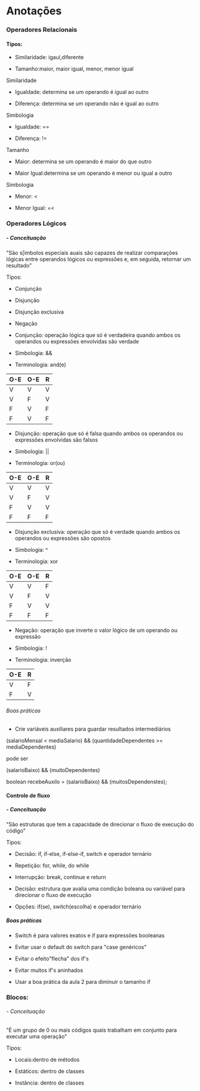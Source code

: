 # Anotações

### Operadores Relacionais

#### Tipos:

- Similaridade: igaul,diferente

- Tamanho:maior, maior igual, menor, menor igual

Similaridade

- Igualdade: determina se um operando é igual ao outro

- Diferença: determina se um operando não é igual ao outro

Simbologia

- Igualdade: == 

- Diferença: !=

Tamanho

- Maior: determina se um operando é maior do que outro

- Maior Igual:determina se um operando é menor ou igual a outro

Simbologia

- Menor: <

- Menor Igual: =<

### Operadores Lógicos

##### - Conceituação

"São s[imbolos especiais auais são capazes de realizar comparações lógicas entre operandos lógicos ou expressões e, em seguida, retornar um resultado"

Tipos:

- Conjunção

- Disjunção

- Disjunção exclusiva

- Negação





- Conjunção: operação lógica que só é verdadeira quando ambos os operandos ou expressões envolvidas são verdade

- Simbologia: &&

- Terminologia: and(e)

| O-E | O-E | R   |
| --- | --- | --- |
| V   | V   | V   |
| V   | F   | V   |
| F   | V   | F   |
| F   | V   | F   |



- Disjunção: operação que só é falsa quando ambos os operandos ou expressões envolvidas são falsos

- Simbologia: || 

- Terminologia: or(ou)

| O-E | O-E | R   |
| --- | --- | --- |
| V   | V   | V   |
| V   | F   | V   |
| F   | V   | V   |
| F   | F   | F   |



- Disjunção exclusiva: operação que só é verdade quando ambos os operandos ou expressões são opostos

- Simbologia:  ^

- Terminologia: xor

| O-E | O-E | R   |
| --- | --- | --- |
| V   | V   | F   |
| V   | F   | V   |
| F   | V   | V   |
| F   | F   | F   |



- Negação: operação que inverte o valor lógico de um operando ou expressão

- Simbologia: !

- Terminologia: inverção

| O-E | R   |
| --- | --- |
| V   | F   |
| F   | V   |



###### Boas práticas

- Crie variáveis auxiliares para guardar resultados intermediários



(salarioMensal < mediaSalario) && (quantidadeDependentes >= mediaDependentes)



pode ser



(salarioBaixo) && (muitoDependentes)

boolean recebeAuxilo = (salarioBaixo) && (muitosDependenstes);



#### Controle de fluxo

##### - Conceituação

"São estruturas que tem a capacidade de direcionar o fluxo de execução do código"



Tipos: 

- Decisão: if, if-else, if-else-if, switch e operador ternário

- Repetição: for, while, do while

- Interrupção: break, continue e return



- Decisão: estrutura que avalia uma condição boleana ou variável para direcionar o fluxo de execução

- Opções: if(se), switch(escolha) e operador ternário



##### Boas práticas

- Switch é para valores exatos e if para expressões booleanas

- Evitar usar o default do switch para "case genéricos"

- Evitar o efeito"flecha" dos if's

- Evitar muitos if's aninhados

- Usar a boa prática da aula 2 para diminuir o tamanho if



### Blocos:

###### - Conceituação

"É um grupo de 0 ou mais códigos quais trabalham em conjunto para executar uma operação"

Tipos: 

- Locais:dentro de métodos

- Estáticos: dentro de classes

- Instância: dentro de classes
